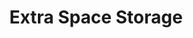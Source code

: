 ---
title: "Extra Space Storage"
url: /santa-fe/extra-space-storage-rodeo-park-drive-east/
shop: Mieten
---